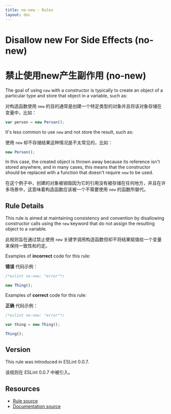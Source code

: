 ```yaml
---
title: no-new - Rules
layout: doc
---
```

<!-- Note: No pull requests accepted for this file. See README.md in the root directory for details. -->

# Disallow new For Side Effects (no-new)

# 禁止使用new产生副作用 (no-new)

The goal of using `new` with a constructor is typically to create an object of a particular type and store that object in a variable, such as:

对构造函数使用 `new` 的目的通常是创建一个特定类型的对象并且将该对象存储在变量中，比如：

```js
var person = new Person();
```

It's less common to use `new` and not store the result, such as:

使用 `new` 却不存储结果这种情况是不太常见的，比如：

```js
new Person();
```

In this case, the created object is thrown away because its reference isn't stored anywhere, and in many cases, this means that the constructor should be replaced with a function that doesn't require `new` to be used.

在这个例子中，创建的对象被销毁因为它的引用没有被存储在任何地方，并且在许多场景中，这意味着构造函数应该被一个不需要使用 `new` 的函数所替代。

## Rule Details

This rule is aimed at maintaining consistency and convention by disallowing constructor calls using the `new` keyword that do not assign the resulting object to a variable.

此规则旨在通过禁止使用 `new` 关键字调用构造函数但却不将结果赋值给一个变量来保持一致性和约定。

Examples of **incorrect** code for this rule:

**错误** 代码示例：

```js
/*eslint no-new: "error"*/

new Thing();
```

Examples of **correct** code for this rule:

**正确** 代码示例：

```js
/*eslint no-new: "error"*/

var thing = new Thing();

Thing();
```

## Version

This rule was introduced in ESLint 0.0.7.

该规则在 ESLint 0.0.7 中被引入。

## Resources

* [Rule source](https://github.com/eslint/eslint/tree/master/lib/rules/no-new.js)
* [Documentation source](https://github.com/eslint/eslint/tree/master/docs/rules/no-new.md)
